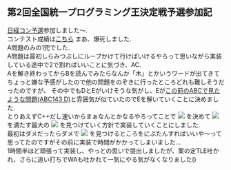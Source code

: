## 第2回全国統一プログラミング王決定戦予選参加記
[日経コン予選](https://atcoder.jp/contests/nikkei2019-2-qual)参加しました〜.  
コンテスト成績は[こちら](https://atcoder.jp/users/jj1guj/history/share/nikkei2019-2-qual)
まあ、爆死しました.  
A問題のみの1完でした.  
A問題は最初しらみつぶしにループかけて行けばいけるやろって思いながら実装している途中で2で割ればいいことに気づき、AC.  
Aを解き終わってからBを読んでみたらなんか「木」とかいうワードが出てきてちょっと嫌な予感がしたので他の問題をのぞきに行ったところどれも難しそうだったのですが、
その中でもDとEがいけそうな気がし、Eが[この前のABCで見たような問題(ABC143 D)](https://atcoder.jp/contests/abc143/tasks/abc143_d)と雰囲気が似ていたのでEを解いていくことに決めました.  
とりあえずC++だし速いからまぁなんとかなるやろってことで
<img src="https://latex.codecogs.com/png.latex?&&&space;c_i"/>
を決めて
<img src="https://latex.codecogs.com/png.latex?&&&space;a_i&space;\leq&space;b_i\leq&space;c_i" />
を満たす最大の
<img src="https://latex.codecogs.com/png.latex?&&&space;a_i"/>
を見つけていく方針で実装していくことにしました.  
最初はダメだったらダメで
<img src="https://latex.codecogs.com/png.latex?&&&space;a_i"/>
を見つけるところをにぶたんすればいいや〜って思ってたのですがその前に実装で時間がかかってしまいました…  
1時間半ほど頑張って実装し、やっとの思いで提出しましたが、案の定TLE吐かれ、さらに追い打ちでWAも吐かれて一気にやる気がなくなりました()  
